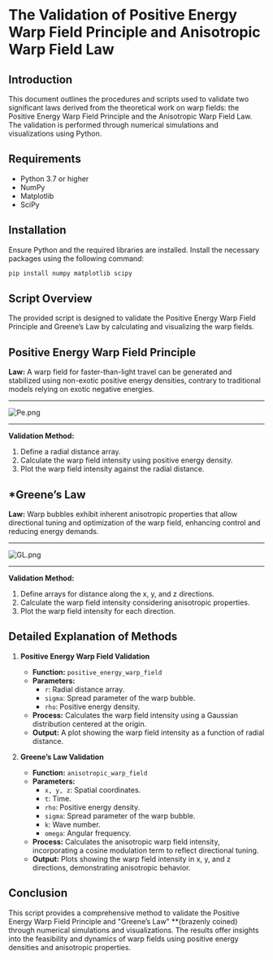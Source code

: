 # The Validation of Positive Energy Warp Field Principle and Anisotropic Warp Field Law

## Introduction
This document outlines the procedures and scripts used to validate two significant laws derived from the theoretical work on warp fields: the Positive Energy Warp Field Principle and the Anisotropic Warp Field Law. The validation is performed through numerical simulations and visualizations using Python.

## Requirements
- Python 3.7 or higher
- NumPy
- Matplotlib
- SciPy

## Installation
Ensure Python and the required libraries are installed. Install the necessary packages using the following command:
```sh
pip install numpy matplotlib scipy
```
## Script Overview
The provided script is designed to validate the Positive Energy Warp Field Principle and Greene’s Law by calculating and visualizing the warp fields.

## Positive Energy Warp Field Principle
**Law:** A warp field for faster-than-light travel can be generated and stabilized using non-exotic positive energy densities, contrary to traditional models relying on exotic negative energies.
___
![Pe.png](https://github.com/agreene90/PEWBexploration/blob/main/Validation/Pe.PNG)
___
**Validation Method:**
1. Define a radial distance array.
2. Calculate the warp field intensity using positive energy density.
3. Plot the warp field intensity against the radial distance.

## *Greene’s Law
**Law:** Warp bubbles exhibit inherent anisotropic properties that allow directional tuning and optimization of the warp field, enhancing control and reducing energy demands.
___
![GL.png](https://github.com/agreene90/PEWBexploration/blob/main/Validation/GL.PNG)
___
**Validation Method:**
1. Define arrays for distance along the x, y, and z directions.
2. Calculate the warp field intensity considering anisotropic properties.
3. Plot the warp field intensity for each direction.

## Detailed Explanation of Methods
1. **Positive Energy Warp Field Validation**
   - **Function:** `positive_energy_warp_field`
   - **Parameters:** 
     - `r`: Radial distance array.
     - `sigma`: Spread parameter of the warp bubble.
     - `rho`: Positive energy density.
   - **Process:** Calculates the warp field intensity using a Gaussian distribution centered at the origin.
   - **Output:** A plot showing the warp field intensity as a function of radial distance.

2. **Greene’s Law Validation**
   - **Function:** `anisotropic_warp_field`
   - **Parameters:** 
     - `x, y, z`: Spatial coordinates.
     - `t`: Time.
     - `rho`: Positive energy density.
     - `sigma`: Spread parameter of the warp bubble.
     - `k`: Wave number.
     - `omega`: Angular frequency.
   - **Process:** Calculates the anisotropic warp field intensity, incorporating a cosine modulation term to reflect directional tuning.
   - **Output:** Plots showing the warp field intensity in x, y, and z directions, demonstrating anisotropic behavior.

## Conclusion
This script provides a comprehensive method to validate the Positive Energy Warp Field Principle and "Greene’s Law" **(brazenly coined) through numerical simulations and visualizations. The results offer insights into the feasibility and dynamics of warp fields using positive energy densities and anisotropic properties.
